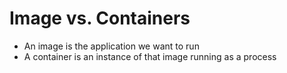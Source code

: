 # Image vs. Containers 

 * An image is the application we want to run 
 * A container is an instance of that image running as a process
